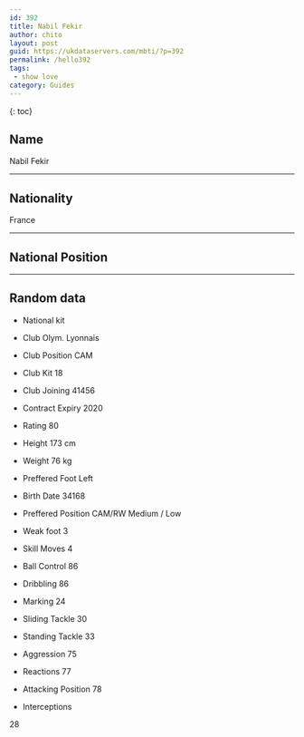 ```yaml
---
id: 392
title: Nabil Fekir
author: chito
layout: post
guid: https://ukdataservers.com/mbti/?p=392
permalink: /hello392
tags:
 - show love
category: Guides
---
```



{: toc}

## Name  
Nabil Fekir 

* * *

## Nationality  
France 

* * *

## National Position 

* * *

## Random data 

  * National kit 
  * Club 
Olym. Lyonnais 

  * Club Position 
CAM 

  * Club Kit 
18 

  * Club Joining 
41456 

  * Contract Expiry 
2020 

  * Rating 
80 

  * Height 
173 cm 

  * Weight 
76 kg 

  * Preffered Foot 
Left 

  * Birth Date 
34168 

  * Preffered Position 
CAM/RW Medium / Low 

  * Weak foot 
3 

  * Skill Moves 
4 

  * Ball Control 
86 

  * Dribbling 
86 

  * Marking 
24 

  * Sliding Tackle 
30 

  * Standing Tackle 
33 

  * Aggression 
75 

  * Reactions 
77 

  * Attacking Position 
78 

  * Interceptions 

28
